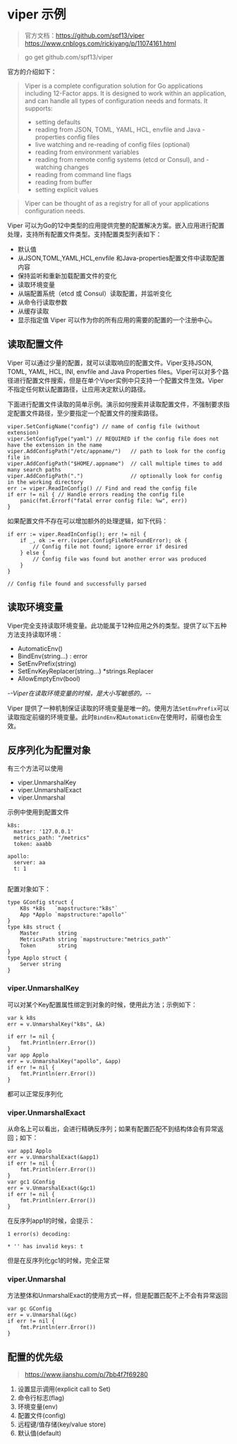 # viper 示例
> 官方文档：https://github.com/spf13/viper
>https://www.cnblogs.com/rickiyang/p/11074161.html

> go get github.com/spf13/viper

官方的介绍如下：
>Viper is a complete configuration solution for Go applications including 12-Factor apps. It is designed to work within an application, and can handle all types of configuration needs and formats. It supports:
> - setting defaults
> - reading from JSON, TOML, YAML, HCL, envfile and Java -  properties config files
> - live watching and re-reading of config files (optional)
> - reading from environment variables
> - reading from remote config systems (etcd or Consul), and - watching changes
> - reading from command line flags
> - reading from buffer
> - setting explicit values

>Viper can be thought of as a registry for all of your applications configuration needs.

Viper 可以为Go的12中类型的应用提供完整的配置解决方案。嵌入应用进行配置处理，支持所有配置文件类型。支持配置类型列表如下：
- 默认值
- 从JSON,TOML,YAML,HCL,envfile 和Java-properties配置文件中读取配置内容
- 保持监听和重新加载配置文件的变化
- 读取环境变量
- 从端配置系统（etcd 或 Consul）读取配置，并监听变化
- 从命令行读取参数
- 从缓存读取
- 显示指定值
Viper 可以作为你的所有应用的需要的配置的一个注册中心。

## 读取配置文件
Viper 可以通过少量的配置，就可以读取响应的配置文件。Viper支持JSON, TOML, YAML, HCL, INI, envfile and Java Properties files。Viper可以对多个路径进行配置文件搜索，但是在单个Viper实例中只支持一个配置文件生效。Viper不指定任何默认配置路径，让应用决定默认的路径。

下面进行配置文件读取的简单示例。演示如何搜索并读取配置文件，不强制要求指定配置文件路径，至少要指定一个配置文件的搜索路径。
```
viper.SetConfigName("config") // name of config file (without extension)
viper.SetConfigType("yaml") // REQUIRED if the config file does not have the extension in the name
viper.AddConfigPath("/etc/appname/")   // path to look for the config file in
viper.AddConfigPath("$HOME/.appname")  // call multiple times to add many search paths
viper.AddConfigPath(".")               // optionally look for config in the working directory
err := viper.ReadInConfig() // Find and read the config file
if err != nil { // Handle errors reading the config file
	panic(fmt.Errorf("fatal error config file: %w", err))
}
```
如果配置文件不存在可以增加额外的处理逻辑，如下代码：
```
if err := viper.ReadInConfig(); err != nil {
	if _, ok := err.(viper.ConfigFileNotFoundError); ok {
		// Config file not found; ignore error if desired
	} else {
		// Config file was found but another error was produced
	}
}

// Config file found and successfully parsed
```

## 读取环境变量
Viper完全支持读取环境变量。此功能属于12种应用之外的类型。提供了以下五种方法支持读取环境：
- AutomaticEnv()
- BindEnv(string...) : error
- SetEnvPrefix(string)
- SetEnvKeyReplacer(string...) *strings.Replacer
- AllowEmptyEnv(bool)

-*-Viper在读取环境变量的时候，是大小写敏感的。-*-

Viper 提供了一种机制保证读取的环境变量是唯一的。使用方法`SetEnvPrefix`可以读取指定前缀的环境变量。此时`BindEnv`和`AutomaticEnv`在使用时，前缀也会生效。


## 反序列化为配置对象
有三个方法可以使用

- viper.UnmarshalKey
- viper.UnmarshalExact
- viper.Unmarshal

示例中使用到配置文件
```
k8s:
  master: '127.0.0.1'
  metrics_path: "/metrics"
  token: aaabb

apollo:
  server: aa
  t: 1


```
配置对象如下：
```
type GConfig struct {
	K8s *k8s   `mapstructure:"k8s"`
	App *Applo `mapstructure:"apollo"`
}
type k8s struct {
	Master      string
	MetricsPath string `mapstructure:"metrics_path"`
	Token       string
}
type Applo struct {
	Server string
}
```
### viper.UnmarshalKey
可以对某个Key配置属性绑定到对象的时候，使用此方法；示例如下：
```
var k k8s
err = v.UnmarshalKey("k8s", &k)

if err != nil {
	fmt.Println(err.Error())
}
var app Applo
err = v.UnmarshalKey("apollo", &app)
if err != nil {
	fmt.Println(err.Error())
}
```
都可以正常反序列化

### viper.UnmarshalExact
从命名上可以看出，会进行精确反序列；如果有配置匹配不到结构体会有异常返回；如下：
```
var app1 Applo
err = v.UnmarshalExact(&app1)
if err != nil {
	fmt.Println(err.Error())
}
var gc1 GConfig
err = v.UnmarshalExact(&gc1)
if err != nil {
	fmt.Println(err.Error())
}
```
在反序列app1的时候，会提示：
```
1 error(s) decoding:

* '' has invalid keys: t
```
但是在反序列化gc1的时候，完全正常

### viper.Unmarshal
方法整体和UnmarshalExact的使用方式一样，但是配置匹配不上不会有异常返回
```
var gc GConfig
err = v.Unmarshal(&gc)
if err != nil {
	fmt.Println(err.Error())
}
```

## 配置的优先级
> https://www.jianshu.com/p/7bb4f7f69280

1. 设置显示调用(explicit call to Set)
2. 命令行标志(flag)
3. 环境变量(env)
4. 配置文件(config)
5. 远程键/值存储(key/value store)
6. 默认值(default)
 
